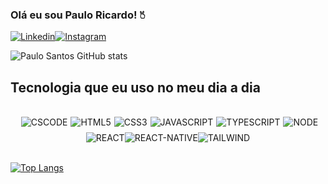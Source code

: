 ### Olá eu sou Paulo Ricardo! 🖔

[![Linkedin](https://img.shields.io/badge/LinkedIn-0077B5?style=for-the-badge&logo=linkedin&logoColor=white)](https://www.linkedin.com/in/paulo-ricardo-faria-santos-541aa01a5/)[![Instagram](https://img.shields.io/badge/Instagram-E4405F?style=for-the-badge&logo=instagram&logoColor=white)](https://www.instagram.com/paulo_ricar_fs/)

![Paulo Santos GitHub stats](https://github-readme-stats.vercel.app/api?username=paulorfsantos17&show_icons=true&theme=dark)

## Tecnologia que eu uso no meu dia a dia
<br/>
<div style="display: flex; gap:5px;align-items: center;justify-content:center"><br/>
  <img src="https://img.shields.io/badge/Made%20for-VSCode-1f425f.svg" alt="CSCODE" align="center">
  <img src="https://img.shields.io/badge/HTML5-E34F26?style=for-the-badge&logo=html5&logoColor=white" alt="HTML5" align="center">
  <img src="https://img.shields.io/badge/CSS3-1572B6?style=for-the-badge&logo=css3&logoColor=white" alt="CSS3" align="center">
  <img src="https://img.shields.io/badge/JavaScript-F7DF1E?style=for-the-badge&logo=javascript&logoColor=black" alt="JAVASCRIPT" align="center">
  <img src="https://img.shields.io/badge/TypeScript-007ACC?style=for-the-badge&logo=typescript&logoColor=white" alt="TYPESCRIPT" align="center">
  <img src="https://img.shields.io/badge/Node.js-43853D?style=for-the-badge&logo=node.js&logoColor=white" alt="NODE" align="center">
</div>

<div style="display: flex; align-items: center; justify-content:center; margin-top: 8px;">
  <img src="https://img.shields.io/badge/React-20232A?style=for-the-badge&logo=react&logoColor=61DAFB" alt="REACT" align="center">
  <img src="https://img.shields.io/badge/React_Native-20232A?style=for-the-badge&logo=react&logoColor=61DAFB" alt="REACT-NATIVE" align="center">
  <img src="https://img.shields.io/badge/Tailwind_CSS-38B2AC?style=for-the-badge&logo=tailwind-css&logoColor=white" alt="TAILWIND" align="center">
</div>

<br/>

[![Top Langs](https://github-readme-stats.vercel.app/api/top-langs/?username=paulorfsantos17&layout=compact)](https://https://github.com/paulorfsantos17)
